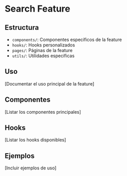 # Search Feature

## Estructura
- `components/`: Componentes específicos de la feature
- `hooks/`: Hooks personalizados
- `pages/`: Páginas de la feature
- `utils/`: Utilidades específicas

## Uso
[Documentar el uso principal de la feature]

## Componentes
[Listar los componentes principales]

## Hooks
[Listar los hooks disponibles]

## Ejemplos
[Incluir ejemplos de uso]

